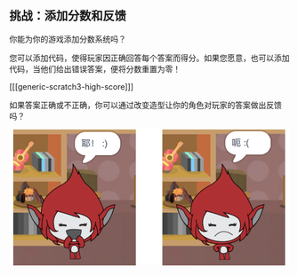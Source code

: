 ## 挑战：添加分数和反馈

你能为你的游戏添加分数系统吗？

您可以添加代码，使得玩家因正确回答每个答案而得分。如果您愿意，也可以添加代码，当他们给出错误答案，便将分数重置为零！

[[[generic-scratch3-high-score]]]

如果答案正确或不正确，你可以通过改变造型让你的角色对玩家的答案做出反馈吗？

![截图](images/brain-costume.png)